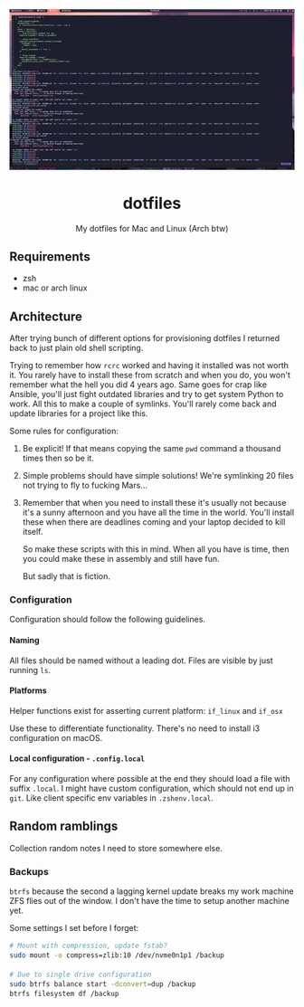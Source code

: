 <div align="center">
  <img alt="My desktop" src="docs/assets/desktop.png" />

  # dotfiles
  My dotfiles for Mac and Linux (Arch btw)
</div>

## Requirements

* zsh
* mac or arch linux

## Architecture

After trying bunch of different options for provisioning dotfiles I returned
back to just plain old shell scripting.

Trying to remember how `rcrc` worked and having it installed was not worth it.
You rarely have to install these from scratch and when you do, you won't
remember what the hell you did 4 years ago. Same goes for crap like Ansible,
you'll just fight outdated libraries and try to get system Python to work. All
this to make a couple of symlinks. You'll rarely come back and update libraries
for a project like this.

Some rules for configuration:

1. Be explicit! If that means copying the same `pwd` command a thousand times
   then so be it.

2. Simple problems should have simple solutions! We're symlinking 20 files not
   trying to fly to fucking Mars...

4. Remember that when you need to install these it's usually not because
   it's a sunny afternoon and you have all the time in the world. You'll
   install these when there are deadlines coming and your laptop decided
   to kill itself.

   So make these scripts with this in mind. When all you have is time, then
   you could make these in assembly and still have fun.

   But sadly that is fiction.

### Configuration

Configuration should follow the following guidelines.

#### Naming

All files should be named without a leading dot. Files are visible by just
running `ls`.

#### Platforms

Helper functions exist for asserting current platform: `if_linux` and `if_osx`

Use these to differentiate functionality. There's no need to install i3
configuration on macOS.

#### Local configuration - `.config.local`

For any configuration where possible at the end they should load a file with
suffix `.local`. I might have custom configuration, which should not end up in
`git`. Like client specific env variables in `.zshenv.local`.

## Random ramblings

Collection random notes I need to store somewhere else.

### Backups

`btrfs` because the second a lagging kernel update breaks my work machine ZFS
flies out of the window. I don't have the time to setup another machine yet.

Some settings I set before I forget:

```bash
# Mount with compression, update fstab?
sudo mount -o compress=zlib:10 /dev/nvme0n1p1 /backup

# Due to single drive configuration
sudo btrfs balance start -dconvert=dup /backup
btrfs filesystem df /backup
```
